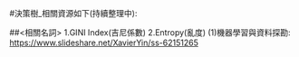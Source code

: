 #決策樹_相關資源如下(持續整理中):

##<相關名詞>
  1.GINI Index(吉尼係數)
  2.Entropy(亂度)
(1)機器學習與資料探勘: 
  https://www.slideshare.net/XavierYin/ss-62151265
